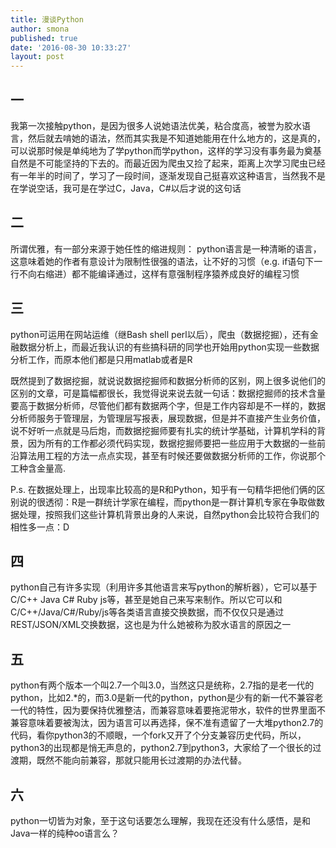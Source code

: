 ```yaml
---
title: 漫谈Python
author: smona
published: true
date: '2016-08-30 10:33:27'
layout: post
---
```

**一**
--

  我第一次接触python，是因为很多人说她语法优美，粘合度高，被誉为胶水语言，然后就去啃她的语法，然而其实我是不知道她能用在什么地方的，这是真的，可以说那时候是单纯地为了学python而学python，这样的学习没有事务最为奠基自然是不可能坚持的下去的。而最近因为爬虫又捡了起来，距离上次学习爬虫已经有一年半的时间了，学习了一段时间，逐渐发现自己挺喜欢这种语言，当然我不是在学说空话，我可是在学过C，Java，C#以后才说的这句话

**二**
--

所谓优雅，有一部分来源于她任性的缩进规则：
  python语言是一种清晰的语言，这意味着她的作者有意设计为限制性很强的语法，让不好的习惯（e.g. if语句下一行不向右缩进）都不能编译通过，这样有意强制程序猿养成良好的编程习惯

**三**
--

python可运用在网站运维（继Bash shell perl以后），爬虫（数据挖掘），还有金融数据分析上，而最近我认识的有些搞科研的同学也开始用python实现一些数据分析工作，而原本他们都是只用matlab或者是R

既然提到了数据挖掘，就说说数据挖掘师和数据分析师的区别，网上很多说他们的区别的文章，可是篇幅都很长，我觉得说来说去就一句话：数据挖掘师的技术含量要高于数据分析师，尽管他们都有数据两个字，但是工作内容却是不一样的，数据分析师服务于管理层，为管理层写报表，展现数据，但是并不直接产生业务价值，说不好听一点就是马后炮，而数据挖掘师要有扎实的统计学基础，计算机学科的背景，因为所有的工作都必须代码实现，数据挖掘师要把一些应用于大数据的一些前沿算法用工程的方法一点点实现，甚至有时候还要做数据分析师的工作，你说那个工种含金量高.

P.s. 在数据处理上，出现率比较高的是R和Python，知乎有一句精华把他们俩的区别说的很透彻：R是一群统计学家在编程，而python是一群计算机专家在争取做数据处理，按照我们这些计算机背景出身的人来说，自然python会比较符合我们的相性多一点：D


**四**
--

python自己有许多实现（利用许多其他语言来写python的解析器），它可以基于C/C++ Java C#  Ruby js等，甚至是她自己来写来制作。所以它可以和C/C++/Java/C#/Ruby/js等各类语言直接交换数据，而不仅仅只是通过REST/JSON/XML交换数据，这也是为什么她被称为胶水语言的原因之一

**五**
-
python有两个版本一个叫2.7一个叫3.0，当然这只是统称，2.7指的是老一代的python，比如2.*的，而3.0是新一代的python，python是少有的新一代不兼容老一代的特性，因为要保持优雅整洁，而兼容意味着要拖泥带水，软件的世界里面不兼容意味着要被淘汰，因为语言可以再选择，保不准有遗留了一大堆python2.7的代码，看你python3的不顺眼，一个fork又开了个分支兼容历史代码，所以，python3的出现都是悄无声息的，python2.7到python3，大家给了一个很长的过渡期，既然不能向前兼容，那就只能用长过渡期的办法代替。

**六**
-
python一切皆为对象，至于这句话要怎么理解，我现在还没有什么感悟，是和Java一样的纯种oo语言么？
